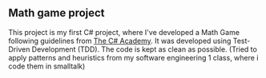 ## Math game project
This project is my first C# project, where I've developed a Math Game following guidelines from [The C# Academy](https://thecsharpacademy.com/project/53/math-game).
It was developed using Test-Driven Development (TDD). The code is kept as clean as possible. (Tried to apply patterns and heuristics from my software engineering 1 class, where i code them in smalltalk)

